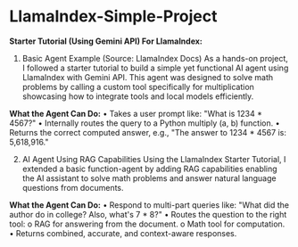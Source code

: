 # LlamaIndex-Simple-Project

**Starter Tutorial (Using Gemini API) For LlamaIndex:**
1. Basic Agent Example (Source: LlamaIndex Docs)
As a hands-on project, I followed a starter tutorial to build a simple yet functional AI agent using LlamaIndex with Gemini API. This agent was designed to solve math problems by calling a custom tool specifically for multiplication showcasing how to integrate tools and local models efficiently.

**What the Agent Can Do:**
•	Takes a user prompt like: "What is 1234 * 4567?"
•	Internally routes the query to a Python multiply (a, b) function.
•	Returns the correct computed answer, e.g., "The answer to 1234 * 4567 is: 5,618,916."

2.	AI Agent Using RAG Capabilities
Using the LlamaIndex Starter Tutorial, I extended a basic function-agent by adding RAG capabilities enabling the AI assistant to solve math problems and answer natural language questions from documents.

**What the Agent Can Do:**
•	Respond to multi-part queries like:
"What did the author do in college? Also, what's 7 * 8?"
•	Routes the question to the right tool:
o	RAG for answering from the document.
o	Math tool for computation.
•	Returns combined, accurate, and context-aware responses.
